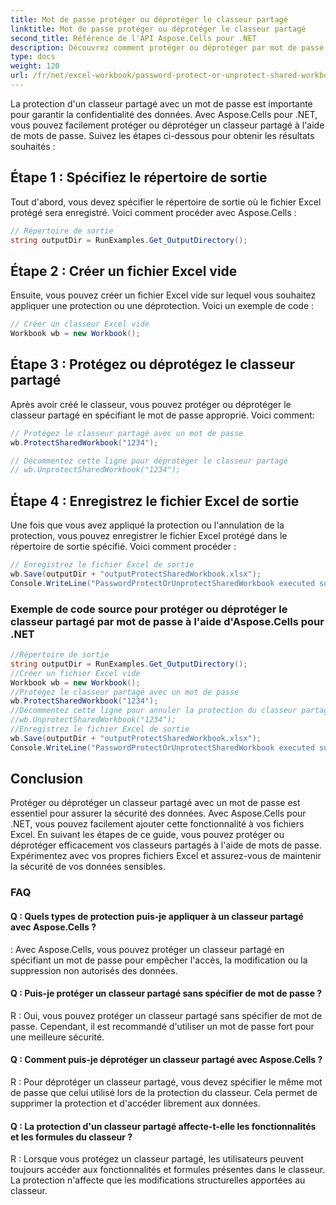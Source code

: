 ```yaml
---
title: Mot de passe protéger ou déprotéger le classeur partagé
linktitle: Mot de passe protéger ou déprotéger le classeur partagé
second_title: Référence de l'API Aspose.Cells pour .NET
description: Découvrez comment protéger ou déprotéger par mot de passe un classeur partagé à l'aide d'Aspose.Cells pour .NET.
type: docs
weight: 120
url: /fr/net/excel-workbook/password-protect-or-unprotect-shared-workbook/
---
```

La protection d'un classeur partagé avec un mot de passe est importante pour garantir la confidentialité des données. Avec Aspose.Cells pour .NET, vous pouvez facilement protéger ou déprotéger un classeur partagé à l'aide de mots de passe. Suivez les étapes ci-dessous pour obtenir les résultats souhaités :

## Étape 1 : Spécifiez le répertoire de sortie

Tout d'abord, vous devez spécifier le répertoire de sortie où le fichier Excel protégé sera enregistré. Voici comment procéder avec Aspose.Cells :

```csharp
// Répertoire de sortie
string outputDir = RunExamples.Get_OutputDirectory();
```

## Étape 2 : Créer un fichier Excel vide

Ensuite, vous pouvez créer un fichier Excel vide sur lequel vous souhaitez appliquer une protection ou une déprotection. Voici un exemple de code :

```csharp
// Créer un classeur Excel vide
Workbook wb = new Workbook();
```

## Étape 3 : Protégez ou déprotégez le classeur partagé

Après avoir créé le classeur, vous pouvez protéger ou déprotéger le classeur partagé en spécifiant le mot de passe approprié. Voici comment:

```csharp
// Protégez le classeur partagé avec un mot de passe
wb.ProtectSharedWorkbook("1234");

// Décommentez cette ligne pour déprotéger le classeur partagé
// wb.UnprotectSharedWorkbook("1234");
```

## Étape 4 : Enregistrez le fichier Excel de sortie

Une fois que vous avez appliqué la protection ou l'annulation de la protection, vous pouvez enregistrer le fichier Excel protégé dans le répertoire de sortie spécifié. Voici comment procéder :

```csharp
// Enregistrez le fichier Excel de sortie
wb.Save(outputDir + "outputProtectSharedWorkbook.xlsx");
Console.WriteLine("PasswordProtectOrUnprotectSharedWorkbook executed successfully.\r\n");
```

### Exemple de code source pour protéger ou déprotéger le classeur partagé par mot de passe à l'aide d'Aspose.Cells pour .NET 
```csharp
//Répertoire de sortie
string outputDir = RunExamples.Get_OutputDirectory();
//Créer un fichier Excel vide
Workbook wb = new Workbook();
//Protégez le classeur partagé avec un mot de passe
wb.ProtectSharedWorkbook("1234");
//Décommentez cette ligne pour annuler la protection du classeur partagé
//wb.UnprotectSharedWorkbook("1234");
//Enregistrez le fichier Excel de sortie
wb.Save(outputDir + "outputProtectSharedWorkbook.xlsx");
Console.WriteLine("PasswordProtectOrUnprotectSharedWorkbook executed successfully.\r\n");
```

## Conclusion

Protéger ou déprotéger un classeur partagé avec un mot de passe est essentiel pour assurer la sécurité des données. Avec Aspose.Cells pour .NET, vous pouvez facilement ajouter cette fonctionnalité à vos fichiers Excel. En suivant les étapes de ce guide, vous pouvez protéger ou déprotéger efficacement vos classeurs partagés à l'aide de mots de passe. Expérimentez avec vos propres fichiers Excel et assurez-vous de maintenir la sécurité de vos données sensibles.

### FAQ

#### Q : Quels types de protection puis-je appliquer à un classeur partagé avec Aspose.Cells ?
    
: Avec Aspose.Cells, vous pouvez protéger un classeur partagé en spécifiant un mot de passe pour empêcher l'accès, la modification ou la suppression non autorisés des données.

#### Q : Puis-je protéger un classeur partagé sans spécifier de mot de passe ?
    
R : Oui, vous pouvez protéger un classeur partagé sans spécifier de mot de passe. Cependant, il est recommandé d'utiliser un mot de passe fort pour une meilleure sécurité.

#### Q : Comment puis-je déprotéger un classeur partagé avec Aspose.Cells ?
    
R : Pour déprotéger un classeur partagé, vous devez spécifier le même mot de passe que celui utilisé lors de la protection du classeur. Cela permet de supprimer la protection et d'accéder librement aux données.

#### Q : La protection d'un classeur partagé affecte-t-elle les fonctionnalités et les formules du classeur ?
    
R : Lorsque vous protégez un classeur partagé, les utilisateurs peuvent toujours accéder aux fonctionnalités et formules présentes dans le classeur. La protection n'affecte que les modifications structurelles apportées au classeur.